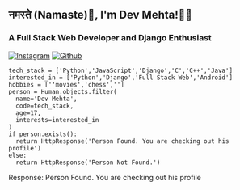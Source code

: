 ## नमस्ते (Namaste):pray:, I'm **Dev Mehta!:man_technologist:**
### A Full Stack Web Developer and Django Enthusiast

[![Instagram](https://instagram.famd1-1.fna.fbcdn.net/v/t51.2885-19/s150x150/101703932_264332984810770_2870985139712688128_n.jpg?_nc_ht=instagram.famd1-1.fna.fbcdn.net&_nc_ohc=SOJ3BK08xAsAX-3w8wN&oh=6b6f3e168ebf8c1c9899f6c5cd712dba&oe=5F6FCF7D)](https://instagram.com/djangostaan/)
[![Github](/images/logo.png)](https://github.com/Dev-Mehta)
```
tech_stack = ['Python','JavaScript','Django','C','C++','Java']
interested_in = ['Python','Django','Full Stack Web','Android']
hobbies = [''movies','chess','']
person = Human.objects.filter(
  name='Dev Mehta',
  code=tech_stack,
  age=17,
  interests=interested_in
)
if person.exists():
  return HttpResponse('Person Found. You are checking out his profile')
else:
  return HttpResponse('Person Not Found.')
```
Response: Person Found. You are checking out his profile
